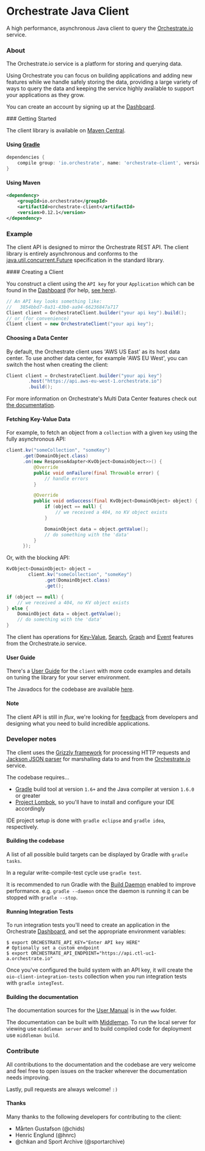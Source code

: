 Orchestrate Java Client
=======================

A high performance, asynchronous Java client to query the [Orchestrate.io](http://orchestrate.io/)
 service.

### About

The Orchestrate.io service is a platform for storing and querying data.

Using Orchestrate you can focus on building applications and adding new features
 while we handle safely storing the data, providing a large variety of ways to
 query the data and keeping the service highly available to support your
 applications as they grow.

You can create an account by signing up at the [Dashboard](https://dashboard.orchestrate.io).

### Getting Started

The client library is available on [Maven Central](http://search.maven.org/#search%7Cgav%7C1%7Cg%3A%22io.orchestrate%22%20AND%20a%3A%22orchestrate-client%22).

#### Using [Gradle](http://www.gradle.org/)

```groovy
dependencies {
    compile group: 'io.orchestrate', name: 'orchestrate-client', version: '0.12.1'
}
```

#### Using Maven

```xml
<dependency>
    <groupId>io.orchestrate</groupId>
    <artifactId>orchestrate-client</artifactId>
    <version>0.12.1</version>
</dependency>
```

### Example

The client API is designed to mirror the Orchestrate REST API. The client library
 is entirely asynchronous and conforms to the [java.util.concurrent.Future](http://docs.oracle.com/javase/7/docs/api/java/util/concurrent/Future.html)
 specification in the standard library.

#### Creating a Client

You construct a client using the `API key` for your `Application` which can be
 found in the [Dashboard](https://dashboard.orchestrate.io/) (for help,
 [see here](http://java.orchestrate.io/querying/)).

```java
// An API key looks something like:
//   3854bbd7-0a31-43b0-aa94-66236847a717
Client client = OrchestrateClient.builder("your api key").build();
// or (for convenience)
Client client = new OrchestrateClient("your api key");
```

#### Choosing a Data Center

By default, the Orchestrate client uses 'AWS US East' as its host data center. To use another data center, for example 'AWS EU West', you can switch the host when creating the client:

```java
Client client = OrchestrateClient.builder("your api key")
        .host("https://api.aws-eu-west-1.orchestrate.io")
        .build();
```

For more information on Orchestrate's Multi Data Center features check out [the documentation](http://orchestrate.io/docs/multi-data-center).

#### Fetching Key-Value Data

For example, to fetch an object from a `collection` with a given `key` using
 the fully asynchronous API:

```java
client.kv("someCollection", "someKey")
      .get(DomainObject.class)
      .on(new ResponseAdapter<KvObject<DomainObject>>() {
          @Override
          public void onFailure(final Throwable error) {
              // handle errors
          }

          @Override
          public void onSuccess(final KvObject<DomainObject> object) {
              if (object == null) {
                  // we received a 404, no KV object exists
              }

              DomainObject data = object.getValue();
              // do something with the 'data'
          }
      });
```

Or, with the blocking API:

```java
KvObject<DomainObject> object =
        client.kv("someCollection", "someKey")
              .get(DomainObject.class)
              .get();

if (object == null) {
    // we received a 404, no KV object exists
} else {
    DomainObject data = object.getValue();
    // do something with the 'data'
}
```

The client has operations for [Key-Value](http://java.orchestrate.io/querying/#key-value),
 [Search](http://java.orchestrate.io/querying/#search),
 [Graph](http://java.orchestrate.io/querying/#graph)
 and [Event](http://java.orchestrate.io/querying/#events)
 features from the Orchestrate.io service.

#### <a name="user-guide"></a> User Guide

There's a [User Guide](http://java.orchestrate.io/)
 for the `client` with more code examples and details on tuning the library for
 your server environment.

The Javadocs for the codebase are available
 [here](http://java.orchestrate.io/javadoc/latest).

#### Note

The client API is still in _flux_, we're looking for
 [feedback](http://java.orchestrate.io/feedback/)
 from developers and designing what you need to build incredible applications.

### Developer notes

The client uses the [Grizzly framework](https://grizzly.java.net/) for
 processing HTTP requests and [Jackson JSON parser](http://wiki.fasterxml.com/JacksonHome)
 for marshalling data to and from the [Orchestrate.io](http://orchestrate.io/)
 service.

The codebase requires...

* [Gradle](http://gradle.org) build tool at version `1.6+` and the Java compiler at version `1.6.0` or greater
* [Project Lombok](http://projectlombok.org/), so you'll have to install and configure your IDE accordingly

IDE project setup is done with `gradle eclipse` and `gradle idea`, respectively.

#### Building the codebase

A list of all possible build targets can be displayed by Gradle with
 `gradle tasks`.

In a regular write-compile-test cycle use `gradle test`.

It is recommended to run Gradle with the
 [Build Daemon](http://www.gradle.org/docs/nightly/userguide/userguide_single.html#gradle_daemon)
 enabled to improve performance. e.g. `gradle --daemon` once the daemon is
 running it can be stopped with `gradle --stop`.

#### Running Integration Tests

To run integration tests you'll need to create an application in the Orchestrate
 [Dashboard](https://dashboard.orchestrate.io/), and set the appropriate environment variables:

 ```
 $ export ORCHESTRATE_API_KEY="Enter API key HERE"
 # Optionally set a custom endpoint
 $ export ORCHESTRATE_API_ENDPOINT="https://api.ctl-uc1-a.orchestrate.io"
 ```

Once you've configured the build system with an API key, it will create the
 `oio-client-integration-tests` collection when you run integration tests with
 `gradle integTest`.

#### Building the documentation

The documentation sources for the [User Manual](#user-guide) is in the `www`
 folder.

The documentation can be built with [Middleman](http://middlemanapp.com/). To
 run the local server for viewing use `middleman server` and to build compiled
 code for deployment use `middleman build`.

### Contribute

All contributions to the documentation and the codebase are very welcome and
 feel free to open issues on the tracker wherever the documentation needs
 improving.

Lastly, pull requests are always welcome! `:)`

#### Thanks

Many thanks to the following developers for contributing to the client:

* Mårten Gustafson (@chids)
* Henric Englund (@hnrc)
* @chkan and Sport Archive (@sportarchive)
